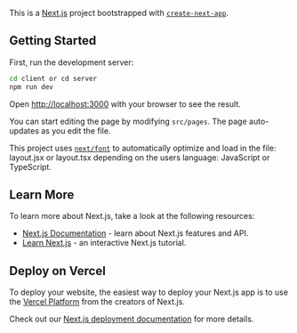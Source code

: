 This is a [Next.js](https://nextjs.org) project bootstrapped with [`create-next-app`](https://github.com/vercel/next.js/tree/canary/packages/create-next-app).

## Getting Started

First, run the development server:

```bash
cd client or cd server
npm run dev
```

Open [http://localhost:3000](http://localhost:3000) with your browser to see the result.

You can start editing the page by modifying `src/pages`. The page auto-updates as you edit the file.

This project uses [`next/font`](https://nextjs.org/docs/app/building-your-application/optimizing/fonts) to automatically optimize and load in the file: layout.jsx or layout.tsx depending on the users language: JavaScript or TypeScript.

## Learn More

To learn more about Next.js, take a look at the following resources:

- [Next.js Documentation](https://nextjs.org/docs) - learn about Next.js features and API.
- [Learn Next.js](https://nextjs.org/learn) - an interactive Next.js tutorial.

## Deploy on Vercel

To deploy your website, the easiest way to deploy your Next.js app is to use the [Vercel Platform](https://vercel.com/new?utm_medium=default-template&filter=next.js&utm_source=create-next-app&utm_campaign=create-next-app-readme) from the creators of Next.js.

Check out our [Next.js deployment documentation](https://nextjs.org/docs/app/building-your-application/deploying) for more details.
